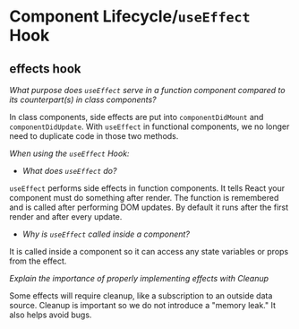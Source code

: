 # Component Lifecycle/`useEffect` Hook

## effects hook

*What purpose does `useEffect` serve in a function component compared to its counterpart(s) in class components?*

In class components, side effects are put into `componentDidMount` and `componentDidUpdate`. With  `useEffect` in functional components, we no longer need to duplicate code in those two methods.

*When using the `useEffect` Hook:*

- *What does `useEffect` do?*

`useEffect` performs side effects in function components. It tells React your component must do something after render. The function is remembered and is called after performing DOM updates. By default it runs after the first render and after every update.

- *Why is `useEffect` called inside a component?*

It is called inside a component so it can access any state variables or props from the effect.

*Explain the importance of properly implementing effects with Cleanup*

Some effects will require cleanup, like a subscription to an outside data source. Cleanup is important so we do not introduce a "memory leak." It also helps avoid bugs. 